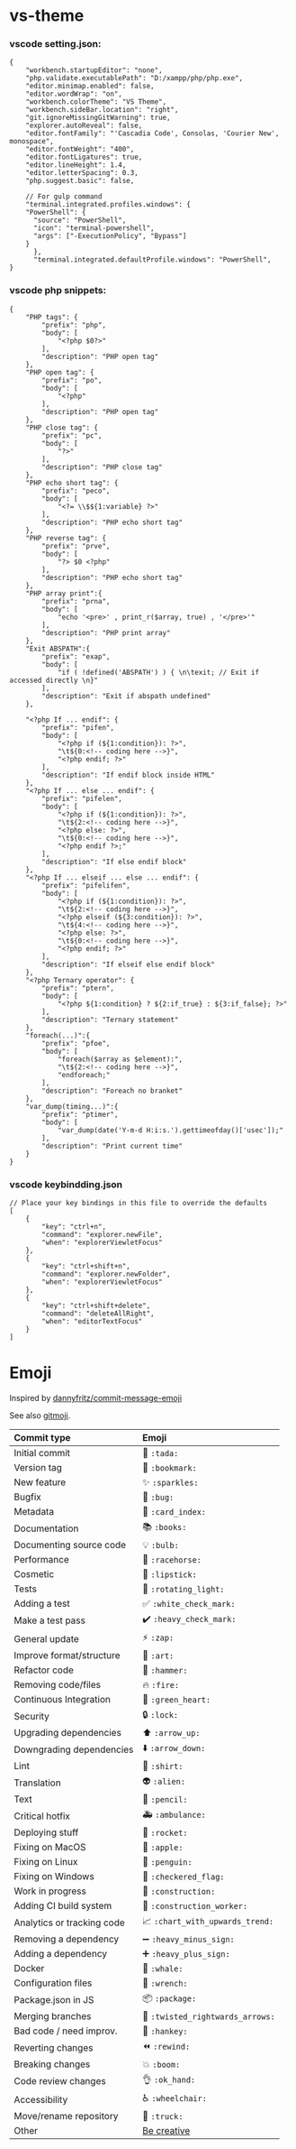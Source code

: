 # vs-theme

### vscode setting.json:
```
{
    "workbench.startupEditor": "none",
    "php.validate.executablePath": "D:/xampp/php/php.exe",
    "editor.minimap.enabled": false,
    "editor.wordWrap": "on",
    "workbench.colorTheme": "VS Theme",
    "workbench.sideBar.location": "right",
    "git.ignoreMissingGitWarning": true,
    "explorer.autoReveal": false,
    "editor.fontFamily": "'Cascadia Code', Consolas, 'Courier New', monospace",
    "editor.fontWeight": "400",
    "editor.fontLigatures": true,
    "editor.lineHeight": 1.4,
    "editor.letterSpacing": 0.3,    
    "php.suggest.basic": false,
    
    // For gulp command
    "terminal.integrated.profiles.windows": {
	"PowerShell": {
	  "source": "PowerShell",
	  "icon": "terminal-powershell",
	  "args": ["-ExecutionPolicy", "Bypass"]
	}
      },
      "terminal.integrated.defaultProfile.windows": "PowerShell",
}
```

### vscode php snippets:
```
{
	"PHP tags": {
        "prefix": "php",
        "body": [
            "<?php $0?>"
        ],
        "description": "PHP open tag"
    },
    "PHP open tag": {
        "prefix": "po",
        "body": [
            "<?php"
        ],
        "description": "PHP open tag"
    },
    "PHP close tag": {
        "prefix": "pc",
        "body": [
            "?>"
        ],
        "description": "PHP close tag"
    },
    "PHP echo short tag": {
        "prefix": "peco",
        "body": [
            "<?= \\$${1:variable} ?>"
        ],
        "description": "PHP echo short tag"
    },
	"PHP reverse tag": {
        "prefix": "prve",
        "body": [
            "?> $0 <?php"
        ],
        "description": "PHP echo short tag"
    },    
	"PHP array print":{
		"prefix": "prna",
		"body": [
			"echo '<pre>' , print_r($array, true) , '</pre>'"
		],
		"description": "PHP print array"
	},
	"Exit ABSPATH":{
		"prefix": "exap",
		"body": [
			"if ( !defined('ABSPATH') ) { \n\texit; // Exit if accessed directly \n}"
		],
		"description": "Exit if abspath undefined"
	},
	
	"<?php If ... endif": {
        "prefix": "pifen",
        "body": [
            "<?php if (${1:condition}): ?>",
            "\t${0:<!-- coding here -->}",
            "<?php endif; ?>"
        ],
        "description": "If endif block inside HTML"
    },
    "<?php If ... else ... endif": {
        "prefix": "pifelen",
        "body": [
            "<?php if (${1:condition}): ?>",
            "\t${2:<!-- coding here -->}",
            "<?php else: ?>",
            "\t${0:<!-- coding here -->}",
            "<?php endif ?>;"
        ],
        "description": "If else endif block"
    },
    "<?php If ... elseif ... else ... endif": {
        "prefix": "pifelifen",
        "body": [
            "<?php if (${1:condition}): ?>",
            "\t${2:<!-- coding here -->}",
            "<?php elseif (${3:condition}): ?>",
            "\t${4:<!-- coding here -->}",
            "<?php else: ?>",
            "\t${0:<!-- coding here -->}",
            "<?php endif; ?>"
        ],
        "description": "If elseif else endif block"
    },
    "<?php Ternary operator": {
        "prefix": "ptern",
        "body": [
            "<?php ${1:condition} ? ${2:if_true} : ${3:if_false}; ?>"
        ],
        "description": "Ternary statement"
    },
    "foreach(...)":{
        "prefix": "pfoe",
        "body": [
            "foreach($array as $element):",
            "\t${2:<!-- coding here -->}",
            "endforeach;"
        ],
        "description": "Foreach no branket"
    },
    "var_dump(timing...)":{
        "prefix": "ptimer",
        "body": [
            "var_dump(date('Y-m-d H:i:s.').gettimeofday()['usec']);"
        ],
        "description": "Print current time"
    }
}
```
### vscode keybindding.json
```
// Place your key bindings in this file to override the defaults
[
    {
        "key": "ctrl+n",
        "command": "explorer.newFile",
        "when": "explorerViewletFocus"
    },
    {
        "key": "ctrl+shift+n",
        "command": "explorer.newFolder",
        "when": "explorerViewletFocus"
    },
    {
        "key": "ctrl+shift+delete",
        "command": "deleteAllRight",
        "when": "editorTextFocus"
    }
]
```

# Emoji
Inspired by [dannyfritz/commit-message-emoji](https://github.com/dannyfritz/commit-message-emoji)

See also [gitmoji](https://gitmoji.carloscuesta.me/).

|   Commit type              | Emoji                                         |
|:---------------------------|:----------------------------------------------|
| Initial commit             | :tada: `:tada:`                               |
| Version tag                | :bookmark: `:bookmark:`                       |
| New feature                | :sparkles: `:sparkles:`                       |
| Bugfix                     | :bug: `:bug:`                                 |
| Metadata                   | :card_index: `:card_index:`                   |
| Documentation              | :books: `:books:`                             |
| Documenting source code    | :bulb: `:bulb:`                               |
| Performance                | :racehorse: `:racehorse:`                     |
| Cosmetic                   | :lipstick: `:lipstick:`                       |
| Tests                      | :rotating_light: `:rotating_light:`           |
| Adding a test              | :white_check_mark: `:white_check_mark:`       |
| Make a test pass           | :heavy_check_mark: `:heavy_check_mark:`       |
| General update             | :zap: `:zap:`                                 |
| Improve format/structure   | :art: `:art:`                                 |
| Refactor code              | :hammer: `:hammer:`                           |
| Removing code/files        | :fire: `:fire:`                               |
| Continuous Integration     | :green_heart: `:green_heart:`                 |
| Security                   | :lock: `:lock:`                               |
| Upgrading dependencies     | :arrow_up: `:arrow_up:`                       |
| Downgrading dependencies   | :arrow_down: `:arrow_down:`                   |
| Lint                       | :shirt: `:shirt:`                             |
| Translation                | :alien: `:alien:`                             |
| Text                       | :pencil: `:pencil:`                           |
| Critical hotfix            | :ambulance: `:ambulance:`                     |
| Deploying stuff            | :rocket: `:rocket:`                           |
| Fixing on MacOS            | :apple: `:apple:`                             |
| Fixing on Linux            | :penguin: `:penguin:`                         |
| Fixing on Windows          | :checkered_flag: `:checkered_flag:`           |
| Work in progress           | :construction:  `:construction:`              |
| Adding CI build system     | :construction_worker: `:construction_worker:` |
| Analytics or tracking code | :chart_with_upwards_trend: `:chart_with_upwards_trend:` |
| Removing a dependency      | :heavy_minus_sign: `:heavy_minus_sign:`       |
| Adding a dependency        | :heavy_plus_sign: `:heavy_plus_sign:`         |
| Docker                     | :whale: `:whale:`                             |
| Configuration files        | :wrench: `:wrench:`                           |
| Package.json in JS         | :package: `:package:`                         |
| Merging branches           | :twisted_rightwards_arrows: `:twisted_rightwards_arrows:` |
| Bad code / need improv.    | :hankey: `:hankey:`                           |
| Reverting changes          | :rewind: `:rewind:`                           |
| Breaking changes           | :boom: `:boom:`                               |
| Code review changes        | :ok_hand: `:ok_hand:`                         |
| Accessibility              | :wheelchair: `:wheelchair:`                   |
| Move/rename repository     | :truck: `:truck:`                             |
| Other                      | [Be creative](http://www.emoji-cheat-sheet.com/)  |
